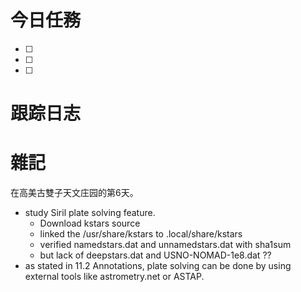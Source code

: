 # 今日任務

- [ ] 
- [ ] 
- [ ] 

# 跟踪日志



# 雜記
在高美古雙子天文庄园的第6天。

- study Siril plate solving feature.
	- Download kstars source
	- linked the /usr/share/kstars to .local/share/kstars
	- verified namedstars.dat and unnamedstars.dat with sha1sum
	- but lack of deepstars.dat and USNO-NOMAD-1e8.dat ??
- as stated in 11.2 Annotations, plate solving can be done by using external tools like astrometry.net or ASTAP.
